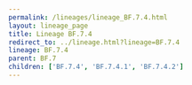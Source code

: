 ```yaml
---
permalink: /lineages/lineage_BF.7.4.html
layout: lineage_page
title: Lineage BF.7.4
redirect_to: ../lineage.html?lineage=BF.7.4
lineage: BF.7.4
parent: BF.7
children: ['BF.7.4', 'BF.7.4.1', 'BF.7.4.2']
---
```

